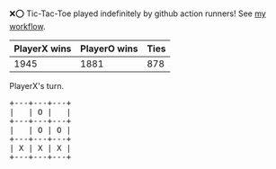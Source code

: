 :x::o: Tic-Tac-Toe played indefinitely by github action runners! See [my workflow](.github/workflows/play.yaml).

|PlayerX wins|PlayerO wins|Ties|
|-|-|-|
|1945|1881|878|

PlayerX's turn.

<pre>
+---+---+---+
|   | O |   |
+---+---+---+
|   | O | O |
+---+---+---+
| X | X | X |
+---+---+---+
</pre>